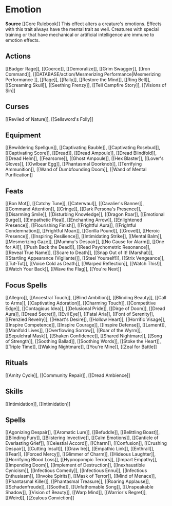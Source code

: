 ﻿---
id: '60'
name: Emotion
rarity: Common
source: '[[DATABASE/source/Core Rulebook|Core Rulebook]]'
trait:
- Emotion
type: Trait

---
# Emotion

**Source** [[Core Rulebook]] 
This effect alters a creature's emotions. Effects with this trait always have the mental trait as well. Creatures with special training or that have mechanical or artificial intelligence are immune to emotion effects.

## Actions

[[Badger Rage]], [[Coerce]], [[Demoralize]], [[Grim Swagger]], [[Iron Command]], [[DATABASE/action/Mesmerizing Performance|Mesmerizing Performance
]], [[Rage]], [[Rally]], [[Restore the Mind]], [[Ring Bell]], [[Screaming Skull]], [[Seething Frenzy]], [[Tell Campfire Story]], [[Visions of Sin]]

## Curses

[[Reviled of Nature]], [[Sellsword's Folly]]

## Equipment

[[Bewildering Spellgun]], [[Captivating Bauble]], [[Captivating Rosebud]], [[Captivating Score]], [[Dread]], [[Dread Ampoule]], [[Dread Blindfold]], [[Dread Helm]], [[Fearsome]], [[Ghost Ampoule]], [[Hex Blaster]], [[Lover's Gloves]], [[Owlbear Egg]], [[Phantasmal Doorknob]], [[Terrifying Ammunition]], [[Wand of Dumbfounding Doom]], [[Wand of Mental Purification]]

## Feats

[[Bon Mot]], [[Catchy Tune]], [[Caterwaul]], [[Cavalier's Banner]], [[Command Attention]], [[Cringe]], [[Dark Persona's Presence]], [[Disarming Smile]], [[Disturbing Knowledge]], [[Dragon Roar]], [[Emotional Surge]], [[Empathetic Plea]], [[Enchanting Arrow]], [[Enlightened Presence]], [[Flourishing Finish]], [[Frightful Aura]], [[Frightful Condemnation]], [[Frightful Moan]], [[Gorilla Pound]], [[Grovel]], [[Heroic Presence]], [[Inspiring Resilience]], [[Intimidating Strike]], [[Mental Balm]], [[Mesmerizing Gaze]], [[Mummy's Despair]], [[No Cause for Alarm]], [[One for All]], [[Push Back the Dead!]], [[Read Psychometric Resonance]], [[Reveal True Name]], [[Scare to Death]], [[Snap Out of It! (Marshal)]], [[Startling Appearance (Vigilante)]], [[Steel Yourself!]], [[Strix Vengeance]], [[Tut-Tut]], [[Voice Cold as Death]], [[Warped Reflection]], [[Watch This!]], [[Watch Your Back]], [[Wave the Flag]], [[You're Next]]

## Focus Spells

[[Allegro]], [[Ancestral Touch]], [[Blind Ambition]], [[Blinding Beauty]], [[Call to Arms]], [[Captivating Adoration]], [[Charming Touch]], [[Competitive Edge]], [[Contagious Idea]], [[Delusional Pride]], [[Dirge of Doom]], [[Dread Aura]], [[Dread Secret]], [[Evil Eye]], [[Fatal Aria]], [[Font of Serenity]], [[Frenzied Revelry]], [[Heart's Desire]], [[Hollow Heart]], [[Horrific Visage]], [[Inspire Competence]], [[Inspire Courage]], [[Inspire Defense]], [[Lament]], [[Manifold Lives]], [[Overflowing Sorrow]], [[Roar of the Wyrm]], [[Sepulchral Mask]], [[Shaken Confidence]], [[Shared Nightmare]], [[Song of Strength]], [[Soothing Ballad]], [[Soothing Words]], [[Stoke the Heart]], [[Triple Time]], [[Waking Nightmare]], [[You're Mine]], [[Zeal for Battle]]

## Rituals

[[Amity Cycle]], [[Community Repair]], [[Dread Ambience]]

## Skills

[[Intimidation]], [[Intimidation]]

## Spells

[[Agonizing Despair]], [[Aromatic Lure]], [[Befuddle]], [[Belittling Boast]], [[Blinding Fury]], [[Blistering Invective]], [[Calm Emotions]], [[Canticle of Everlasting Grief]], [[Celestial Accord]], [[Charm]], [[Confusion]], [[Crushing Despair]], [[Cutting Insult]], [[Draw Ire]], [[Empathic Link]], [[Enthrall]], [[Fear]], [[Forced Mercy]], [[Glimmer of Charm]], [[Hideous Laughter]], [[Horrifying Blood Loss]], [[Hypnopompic Terrors]], [[Impart Empathy]], [[Impending Doom]], [[Implement of Destruction]], [[Inexhaustible Cynicism]], [[Infectious Comedy]], [[Infectious Ennui]], [[Infectious Enthusiasm]], [[Invoke Spirits]], [[Mask of Terror]], [[Mind of Menace]], [[Phantasmal Killer]], [[Phantasmal Treasure]], [[Roaring Applause]], [[Schadenfreude]], [[Soothe]], [[Unfathomable Song]], [[Unspeakable Shadow]], [[Vision of Beauty]], [[Warp Mind]], [[Warrior's Regret]], [[Weird]], [[Zealous Conviction]]